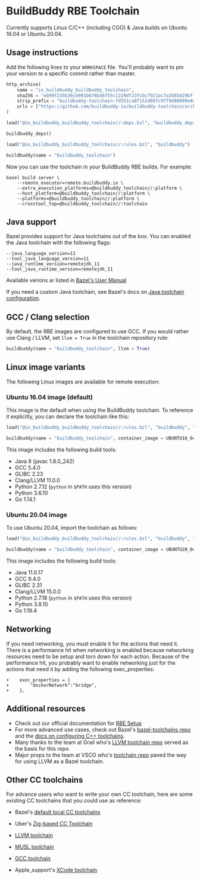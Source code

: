 # BuildBuddy RBE Toolchain

Currently supports Linux C/C++ (including CGO) & Java builds on Ubuntu 16.04 or Ubuntu 20.04.

## Usage instructions

Add the following lines to your `WORKSPACE` file. You'll probably want to pin your version to a specific commit rather than master.

```python
http_archive(
    name = "io_buildbuddy_buildbuddy_toolchain",
    sha256 = "e899f235b36cb901b678bd6f55c1229df23fcbc7921ac7a3585d29bff2bf9cfd",
    strip_prefix = "buildbuddy-toolchain-fd351ca8f152d66fc97f9d98009e0ae000854e8f",
    urls = ["https://github.com/buildbuddy-io/buildbuddy-toolchain/archive/fd351ca8f152d66fc97f9d98009e0ae000854e8f.tar.gz"],
)

load("@io_buildbuddy_buildbuddy_toolchain//:deps.bzl", "buildbuddy_deps")

buildbuddy_deps()

load("@io_buildbuddy_buildbuddy_toolchain//:rules.bzl", "buildbuddy")

buildbuddy(name = "buildbuddy_toolchain")
```

Now you can use the toolchain in your BuildBuddy RBE builds. For example:

```
bazel build server \
    --remote_executor=remote.buildbuddy.io \
    --extra_execution_platforms=@buildbuddy_toolchain//:platform \
    --host_platform=@buildbuddy_toolchain//:platform \
    --platforms=@buildbuddy_toolchain//:platform \
    --crosstool_top=@buildbuddy_toolchain//:toolchain
```

## Java support

Bazel provides support for Java toolchains out of the box.
You can enabled the Java toolchain with the following flags:

```
--java_language_version=11
--tool_java_language_version=11
--java_runtime_version=remotejdk_11
--tool_java_runtime_version=remotejdk_11
```

Available verions ar listed in [Bazel's User Manual](https://bazel.build/docs/user-manual#java-language-version)

If you need a custom Java toolchain, see Bazel's docs on [Java toolchain configuration](https://bazel.build/docs/bazel-and-java#config-java-toolchains).

## GCC / Clang selection

By default, the RBE images are configured to use GCC. If you would rather
use Clang / LLVM, set `llvm = True` in the toolchain repository rule:

```python
buildbuddy(name = "buildbuddy_toolchain", llvm = True)
```

## Linux image variants

The following Linux images are available for remote execution:

### Ubuntu 16.04 image (**default**)

This image is the default when using the BuildBuddy toolchain. To
reference it explicitly, you can declare the toolchain like this:

```python
load("@io_buildbuddy_buildbuddy_toolchain//:rules.bzl", "buildbuddy", "UBUNTU16_04_IMAGE")

buildbuddy(name = "buildbuddy_toolchain", container_image = UBUNTU16_04_IMAGE)
```

This image includes the following build tools:

- Java 8 (javac 1.8.0_242)
- GCC 5.4.0
- GLIBC 2.23
- Clang/LLVM 11.0.0
- Python 2.7.12 (`python` in `$PATH` uses this version)
- Python 3.6.10
- Go 1.14.1

### Ubuntu 20.04 image

To use Ubuntu 20.04, import the toolchain as follows:

```python
load("@io_buildbuddy_buildbuddy_toolchain//:rules.bzl", "buildbuddy", "UBUNTU20_04_IMAGE")

buildbuddy(name = "buildbuddy_toolchain", container_image = UBUNTU20_04_IMAGE)
```

This image includes the following build tools:

- Java 11.0.17
- GCC 9.4.0
- GLIBC 2.31
- Clang/LLVM 15.0.0
- Python 2.7.18 (`python` in `$PATH` uses this version)
- Python 3.8.10
- Go 1.19.4

## Networking

If you need networking, you must enable it for the actions that need it. There
is a performance hit when networking is enabled because networking resources
need to be setup and torn down for each action. Because of the performance hit,
you probably want to enable networking just for the actions that need it by
adding the following exec_properties:

```
+    exec_properties = {
+        "dockerNetwork":"bridge",
+    },
```

## Additional resources

- Check out our official documentation for [RBE Setup](https://www.buildbuddy.io/docs/rbe-setup)
- For more advanced use cases, check out Bazel's [bazel-toolchains repo](https://github.com/bazelbuild/bazel-toolchains) and the [docs on configuring C++ toolchains](https://docs.bazel.build/versions/master/tutorial/cc-toolchain-config.html).
- Many thanks to the team at Grail who's [LLVM toolchain repo](https://github.com/bazel-contrib/toolchains_llvm) served as the basis for this repo.
- Major props to the team at VSCO who's [toolchain repo](https://github.com/vsco/bazel-toolchains) paved the way for using LLVM as a Bazel toolchain.

## Other CC toolchains

For advance users who want to write your own CC toolchain, here are some existing CC toolchains that you could use as reference:

- Bazel's [default local CC toolchains](https://cs.opensource.google/bazel/bazel/+/master:tools/cpp/;drc=bd2da6e977172398bb6612c3a45e91fd1192961a)

- Uber's [Zig-based CC Toolchain](https://github.com/uber/hermetic_cc_toolchain/)

- [LLVM toolchain](https://github.com/bazel-contrib/toolchains_llvm)

- [MUSL toolchain](https://github.com/bazel-contrib/musl-toolchain)

- [GCC toolchain](https://github.com/f0rmiga/gcc-toolchain)

- Apple_support's [XCode toolchain](https://github.com/bazelbuild/apple_support/blob/a40bcaa218ee423168dd3f9af8085e6bacac2f9f/crosstool/cc_toolchain_config.bzl#L14)

